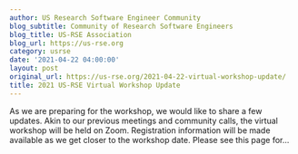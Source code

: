```yaml
---
author: US Research Software Engineer Community
blog_subtitle: Community of Research Software Engineers
blog_title: US-RSE Association
blog_url: https://us-rse.org
category: usrse
date: '2021-04-22 04:00:00'
layout: post
original_url: https://us-rse.org/2021-04-22-virtual-workshop-update/
title: 2021 US-RSE Virtual Workshop Update
---
```


As we are preparing for the workshop, we would like to share a few updates. Akin to our previous meetings and community calls, the virtual workshop will be held on Zoom. Registration information will be made available as we get closer to the workshop date. Please see this page for...